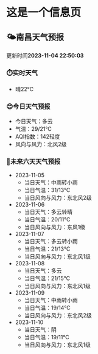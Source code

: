 # 这是一个信息页 
## 🌤️**南昌**天气预报
更新时间**2023-11-04 22:50:03**
### ⏱️实时天气
- 晴22℃
### 😊今日天气预报
- 今日天气：多云
- 气温：29/21℃
- AQI指数：142轻度
- 风向与风力：北风2级
### 🤩未来六天天气预报
- 2023-11-05
  - 当日天气：中雨转小雨
  - 当日气温：31/13℃
  - 当日风向与风力：东北风2级
- 2023-11-06
  - 当日天气：多云转晴
  - 当日气温：20/11℃
  - 当日风向与风力：东风1级
- 2023-11-07
  - 当日天气：多云转小雨
  - 当日气温：21/13℃
  - 当日风向与风力：东北风1级
- 2023-11-08
  - 当日天气：多云
  - 当日气温：21/15℃
  - 当日风向与风力：东北风1级
- 2023-11-09
  - 当日天气：中雨转小雨
  - 当日气温：19/14℃
  - 当日风向与风力：东北风2级
- 2023-11-10
  - 当日天气：阴
  - 当日气温：19/11℃
  - 当日风向与风力：东北风1级

